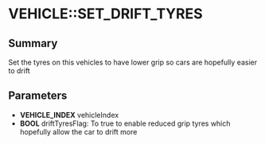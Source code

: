 # VEHICLE::SET_DRIFT_TYRES

## Summary
Set the tyres on this vehicles to have lower grip so cars are hopefully easier to drift

## Parameters
* **VEHICLE_INDEX** vehicleIndex
* **BOOL** driftTyresFlag: To true to enable reduced grip tyres which hopefully allow the car to drift more